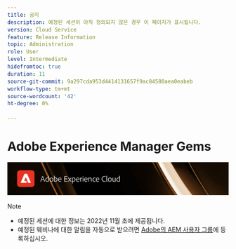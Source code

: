 ```yaml
---
title: 공지
description: 예정된 세션이 아직 정의되지 않은 경우 이 페이지가 표시됩니다.
version: Cloud Service
feature: Release Information
topic: Administration
role: User
level: Intermediate
hidefromtoc: true
duration: 11
source-git-commit: 9a297cda953d4414131657f9ac84580aea0eabeb
workflow-type: tm+mt
source-wordcount: '42'
ht-degree: 0%

---
```


# Adobe Experience Manager Gems

![](assets/ADX_Gems.png)

>[!NOTE]
>
>* 예정된 세션에 대한 정보는 2022년 11월 초에 제공됩니다.
>* 예정된 웨비나에 대한 알림을 자동으로 받으려면 [Adobe의 AEM 사용자 그룹](https://aem-augs.adobe.com/)에 등록하십시오.
